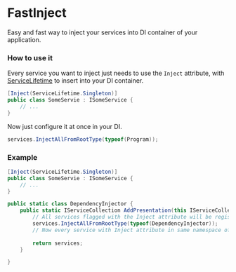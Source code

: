 # FastInject

Easy and fast way to inject your services into DI container of your application.

### How to use it

Every service you want to inject just needs to use the `Inject` attribute,
with [ServiceLifetime](https://learn.microsoft.com/en-us/dotnet/api/microsoft.extensions.dependencyinjection.servicelifetime?view=dotnet-plat-ext-7.0)
to insert into your DI container.

```csharp
[Inject(ServiceLifetime.Singleton)]
public class SomeServie : ISomeService {
	// ...
}
```

Now just configure it at once in your DI.

```csharp
services.InjectAllFromRootType(typeof(Program));
```

### Example

```csharp
[Inject(ServiceLifetime.Singleton)]
public class SomeServie : ISomeService {
	// ...
}

public static class DependencyInjector {
	public static IServiceCollection AddPresentation(this IServiceCollection services) {
		// All services flagged with the Inject attribute will be registered
		services.InjectAllFromRootType(typeof(DependencyInjector));
		// Now every service with Inject attribute in same namespace of DependencyInjector class will be inserted automatically into DI container.
		
		return services;
	}

}
```